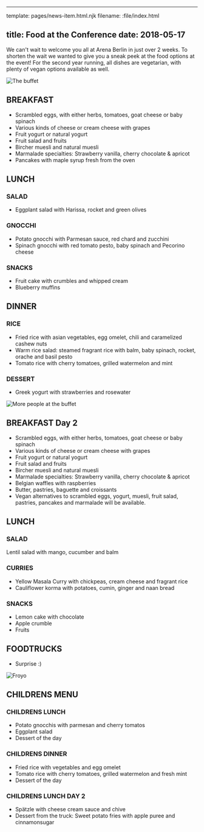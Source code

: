 ----
template: pages/news-item.html.njk
filename: :file/index.html

title: Food at the Conference
date: 2018-05-17
----

We can't wait to welcome you all at Arena Berlin in just over 2 weeks. To shorten the wait we wanted to give you a sneak peek at the food options at the event! For the second year running, all dishes are vegetarian, with plenty of vegan options available as well.

![The buffet](contents:images/2017/JsConf2017_Day1_JuliaLukaLilaNitzschke_Zoooi-132.jpg)

## BREAKFAST

- Scrambled eggs, with either herbs, tomatoes, goat cheese or baby spinach
- Various kinds of cheese or cream cheese with grapes
- Fruit yogurt or natural yogurt
- Fruit salad and fruits
- Bircher muesli and natural muesli
- Marmalade specialties: Strawberry vanilla, cherry chocolate & apricot
- Pancakes with maple syrup fresh from the oven

## LUNCH

###  SALAD

- Eggplant salad with Harissa, rocket and green olives

### GNOCCHI

- Potato gnocchi with Parmesan sauce, red chard and zucchini
- Spinach gnocchi with red tomato pesto, baby spinach and Pecorino cheese

### SNACKS

- Fruit cake with crumbles and whipped cream
- Blueberry muffins

## DINNER

### RICE

- Fried rice with asian vegetables, egg omelet, chili and caramelized cashew nuts
- Warm rice salad: steamed fragrant rice with balm, baby spinach, rocket, orache and basil pesto
- Tomato rice with cherry tomatoes, grilled watermelon and mint

### DESSERT

- Greek yogurt with strawberries and rosewater

![More people at the buffet](contents:images/2017/JsConf2017_Day1_JuliaLukaLilaNitzschke_Zoooi-134.jpg)

## BREAKFAST Day 2

- Scrambled eggs, with either herbs, tomatoes, goat cheese or baby spinach
- Various kinds of cheese or cream cheese with grapes
- Fruit yogurt or natural yogurt
- Fruit salad and fruits
- Bircher muesli and natural muesli
- Marmalade specialties: Strawberry vanilla, cherry chocolate & apricot
- Belgian waffles with raspberries
- Butter, pastries, baguette and croissants
- Vegan alternatives to scrambled eggs, yogurt, muesli, fruit salad, pastries, pancakes and marmalade will be available.

## LUNCH

### SALAD

Lentil salad with mango, cucumber and balm

### CURRIES

- Yellow Masala Curry with chickpeas, cream cheese and fragrant rice
- Cauliflower korma with potatoes, cumin, ginger and naan bread

### SNACKS

- Lemon cake with chocolate
- Apple crumble
- Fruits

## FOODTRUCKS

- Surprise :)

![Froyo](contents:images/2017/JsConf2017_Day1_JuliaLukaLilaNitzschke_Zoooi-037.jpg)

## CHILDRENS MENU

### CHILDRENS LUNCH
- Potato gnocchis with parmesan and cherry tomatos
- Eggplant salad
- Dessert of the day

### CHILDRENS DINNER

- Fried rice with vegetables and egg omelet
- Tomato rice with cherry tomatoes, grilled watermelon and fresh mint
- Dessert of the day

### CHILDRENS LUNCH DAY 2
- Spätzle with cheese cream sauce and chive
- Dessert from the truck: Sweet potato fries with apple puree and cinnamonsugar
